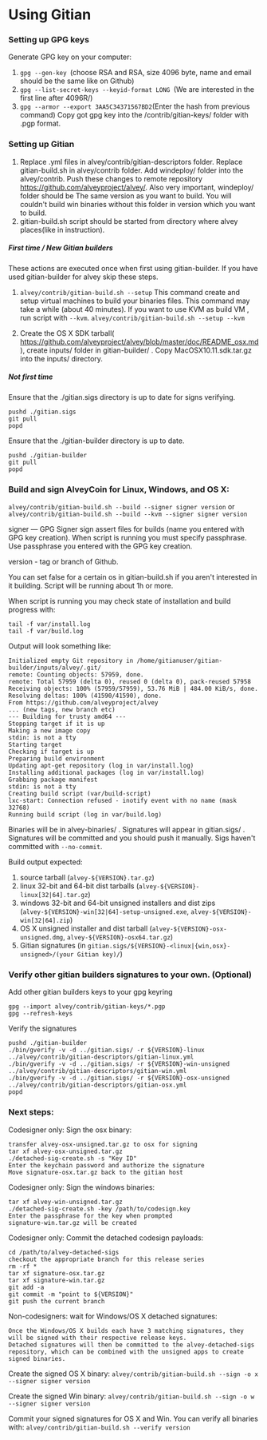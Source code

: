 Using Gitian
====================
### Setting up GPG keys
Generate GPG key on your computer:
1. ```gpg --gen-key ```(choose RSA and RSA, size 4096 byte, name and email should be the same like on Github)
2. ```gpg --list-secret-keys --keyid-format LONG ```(We are interested in the first line after 4096R/)
3. ```gpg --armor --export 3AA5C34371567BD2```(Enter the hash from previous command)
Copy got gpg key into the /contrib/gitian-keys/ folder with .pgp format.
### Setting up Gitian
1. Replace .yml files in alvey/contrib/gitian-descriptors folder. Replace gitian-build.sh in alvey/contrib folder. Add windeploy/ folder into the alvey/contrib. Push these changes to remote repository https://github.com/alveyproject/alvey/. Also very important, windeploy/ folder should be The same version as you want to build. You will couldn't build win binaries without this folder in version which you want to build.
2. gitian-build.sh script should be started from directory where alvey places(like in instruction).
##### First time / New Gitian builders
These actions are executed once when first using gitian-builder. If you have used gitian-builder for alvey skip these steps.
1. ```alvey/contrib/gitian-build.sh --setup``` This command create and setup virtual machines to build your binaries files. This command may take a while (about 40 minutes). If you want to use KVM as build VM , run script with ```--kvm```.
    ```alvey/contrib/gitian-build.sh --setup --kvm```

2. Create the OS X SDK tarball( https://github.com/alveyproject/alvey/blob/master/doc/README_osx.md), create inputs/ folder in gitian-builder/ . Copy MacOSX10.11.sdk.tar.gz into the inputs/ directory.
##### Not first time
Ensure that the ./gitian.sigs directory is up to date for signs verifying.

    pushd ./gitian.sigs
    git pull
    popd

Ensure that the ./gitian-builder directory is up to date.

    pushd ./gitian-builder
    git pull
    popd

### Build and sign AlveyCoin for Linux, Windows, and OS X:

  ```alvey/contrib/gitian-build.sh --build --signer signer version``` or 
  ```alvey/contrib/gitian-build.sh --build --kvm --signer signer version```

signer — GPG Signer sign assert files for builds (name you entered with GPG key creation). When script is running you must specify passphrase. Use passphrase you entered with the GPG key creation. 

version - tag or branch of Github.

You can set false for a certain os in gitian-build.sh if you aren't interested in it building.
Script will be running about 1h or more.

When script is running you may check state of installation and build progress with:

    tail -f var/install.log
    tail -f var/build.log
    
Output will look something like:
    
    Initialized empty Git repository in /home/gitianuser/gitian-builder/inputs/alvey/.git/
    remote: Counting objects: 57959, done.
    remote: Total 57959 (delta 0), reused 0 (delta 0), pack-reused 57958
    Receiving objects: 100% (57959/57959), 53.76 MiB | 484.00 KiB/s, done.
    Resolving deltas: 100% (41590/41590), done.
    From https://github.com/alveyproject/alvey
    ... (new tags, new branch etc)
    --- Building for trusty amd64 ---
    Stopping target if it is up
    Making a new image copy
    stdin: is not a tty
    Starting target
    Checking if target is up
    Preparing build environment
    Updating apt-get repository (log in var/install.log)
    Installing additional packages (log in var/install.log)
    Grabbing package manifest
    stdin: is not a tty
    Creating build script (var/build-script)
    lxc-start: Connection refused - inotify event with no name (mask 32768)
    Running build script (log in var/build.log)


Binaries will be in alvey-binaries/ . Signatures will appear in gitian.sigs/ . Signatures will be committed and you should push it manually. Sigs haven't committed with ```--no-commit```.

Build output expected:

  1. source tarball (`alvey-${VERSION}.tar.gz`)
  2. linux 32-bit and 64-bit dist tarballs (`alvey-${VERSION}-linux[32|64].tar.gz`)
  3. windows 32-bit and 64-bit unsigned installers and dist zips (`alvey-${VERSION}-win[32|64]-setup-unsigned.exe`, `alvey-${VERSION}-win[32|64].zip`)
  4. OS X unsigned installer and dist tarball (`alvey-${VERSION}-osx-unsigned.dmg`, `alvey-${VERSION}-osx64.tar.gz`)
  5. Gitian signatures (in `gitian.sigs/${VERSION}-<linux|{win,osx}-unsigned>/(your Gitian key)/`)

### Verify other gitian builders signatures to your own. (Optional)

Add other gitian builders keys to your gpg keyring

    gpg --import alvey/contrib/gitian-keys/*.pgp
    gpg --refresh-keys

Verify the signatures

    pushd ./gitian-builder
    ./bin/gverify -v -d ../gitian.sigs/ -r ${VERSION}-linux ../alvey/contrib/gitian-descriptors/gitian-linux.yml
    ./bin/gverify -v -d ../gitian.sigs/ -r ${VERSION}-win-unsigned ../alvey/contrib/gitian-descriptors/gitian-win.yml
    ./bin/gverify -v -d ../gitian.sigs/ -r ${VERSION}-osx-unsigned ../alvey/contrib/gitian-descriptors/gitian-osx.yml
    popd

### Next steps:

Codesigner only: Sign the osx binary:

    transfer alvey-osx-unsigned.tar.gz to osx for signing
    tar xf alvey-osx-unsigned.tar.gz
    ./detached-sig-create.sh -s "Key ID"
    Enter the keychain password and authorize the signature
    Move signature-osx.tar.gz back to the gitian host

Codesigner only: Sign the windows binaries:

    tar xf alvey-win-unsigned.tar.gz
    ./detached-sig-create.sh -key /path/to/codesign.key
    Enter the passphrase for the key when prompted
    signature-win.tar.gz will be created

Codesigner only: Commit the detached codesign payloads:

    cd /path/to/alvey-detached-sigs
    checkout the appropriate branch for this release series
    rm -rf *
    tar xf signature-osx.tar.gz
    tar xf signature-win.tar.gz
    git add -a
    git commit -m "point to ${VERSION}"
    git push the current branch

Non-codesigners: wait for Windows/OS X detached signatures:

    Once the Windows/OS X builds each have 3 matching signatures, they will be signed with their respective release keys.
    Detached signatures will then be committed to the alvey-detached-sigs repository, which can be combined with the unsigned apps to create signed binaries.

Create the signed OS X binary:
```alvey/contrib/gitian-build.sh --sign -o x --signer signer version```

Create the signed Win binary:
```alvey/contrib/gitian-build.sh --sign -o w --signer signer version```

Commit your signed signatures for OS X and Win.
You can verify all binaries with:
```alvey/contrib/gitian-build.sh --verify version```